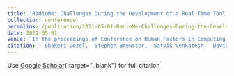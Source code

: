 ```yaml
---
title: "RadioMe: Challenges During the Development of a Real Time Tool to Support People With Dementia"
collection: conference
permalink: /publication/2021-05-01-RadioMe-Challenges-During-the-Development-of-a-Real-Time-Tool-to-Support-People-With-Dementia
date: 2021-05-01
venue: 'In the proceedings of Conference on Human Factors in Computing Systems (CHI)'
citation: ' Shakeri Gozel,  Stephen Brewster,  Satvik Venkatesh,  David Moffat,  Alexis Kirke,  Eduardo Miranda,  Sube Banerjee,  Alex Street,  J{\&amp;quot;o}rg Fachner,  Helen Odell-Miller, &quot;RadioMe: Challenges During the Development of a Real Time Tool to Support People With Dementia.&quot; In the proceedings of Conference on Human Factors in Computing Systems (CHI), 2021.'
---
```

Use [Google Scholar](https://scholar.google.com/scholar?q=RadioMe:+Challenges+During+the+Development+of+a+Real+Time+Tool+to+Support+People+With+Dementia){:target="_blank"} for full citation